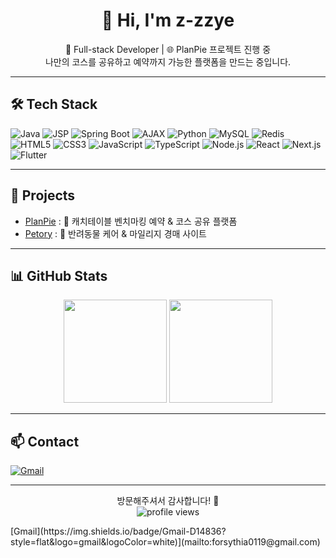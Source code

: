 <h1 align="center">👋 Hi, I'm z-zzye</h1>
<p align="center">
  🚀 Full-stack Developer | 🌐 PlanPie 프로젝트 진행 중 <br/>
  나만의 코스를 공유하고 예약까지 가능한 플랫폼을 만드는 중입니다.
</p>

---

## 🛠 Tech Stack
![Java](https://img.shields.io/badge/Java-007396?style=flat&logo=openjdk&logoColor=white)
![JSP](https://img.shields.io/badge/JSP-F8DC75?style=flat&logo=apachetomcat&logoColor=black)
![Spring Boot](https://img.shields.io/badge/Spring%20Boot-6DB33F?style=flat&logo=springboot&logoColor=white)
![AJAX](https://img.shields.io/badge/AJAX-005571?style=flat&logoColor=white)
![Python](https://img.shields.io/badge/Python-3776AB?style=flat&logo=python&logoColor=white)
![MySQL](https://img.shields.io/badge/MySQL-4479A1?style=flat&logo=mysql&logoColor=white)
![Redis](https://img.shields.io/badge/Redis-D82C20?style=flat&logo=redis&logoColor=white)
![HTML5](https://img.shields.io/badge/HTML5-E34F26?style=flat&logo=html5&logoColor=white)
![CSS3](https://img.shields.io/badge/CSS3-1572B6?style=flat&logo=css3&logoColor=white)
![JavaScript](https://img.shields.io/badge/JavaScript-F7DF1E?style=flat&logo=javascript&logoColor=black)
![TypeScript](https://img.shields.io/badge/TypeScript-3178C6?style=flat&logo=typescript&logoColor=white)
![Node.js](https://img.shields.io/badge/Node.js-339933?style=flat&logo=nodedotjs&logoColor=white)
![React](https://img.shields.io/badge/React-61DAFB?style=flat&logo=react&logoColor=black)
![Next.js](https://img.shields.io/badge/Next.js-000000?style=flat&logo=nextdotjs&logoColor=white)
![Flutter](https://img.shields.io/badge/Flutter-02569B?style=flat&logo=flutter&logoColor=white)


---

## 🚧 Projects
- [PlanPie](https://github.com/z-zzye/PlanPie) : 🍰 캐치테이블 벤치마킹 예약 & 코스 공유 플랫폼
- [Petory](https://github.com/z-zzye/Petory) : 🐶 반려동물 케어 & 마일리지 경매 사이트

---

## 📊 GitHub Stats
<p align="center">
  <img src="https://github-readme-stats.vercel.app/api?username=z-zzye&show_icons=true&theme=radical" height="165"/>
  <img src="https://github-readme-stats.vercel.app/api/top-langs/?username=z-zzye&layout=compact&theme=radical" height="165"/>
</p>

---

## 📫 Contact
[![Gmail](https://img.shields.io/badge/Gmail-D14836?style=flat&logo=gmail&logoColor=white)](mailto:forsythia0119@gmail.com)

---

<p align="center">
  방문해주셔서 감사합니다! 🙏 <br/>
  <img src="https://komarev.com/ghpvc/?username=z-zzye&style=flat-square&color=blue" alt="profile views"/>
</p>
[Gmail](https://img.shields.io/badge/Gmail-D14836?style=flat&logo=gmail&logoColor=white)](mailto:forsythia0119@gmail.com)



<!--
**z-zzye/z-zzye** is a ✨ _special_ ✨ repository because its `README.md` (this file) appears on your GitHub profile.

Here are some ideas to get you started:

- 🔭 I’m currently working on ...
- 🌱 I’m currently learning ...
- 👯 I’m looking to collaborate on ...
- 🤔 I’m looking for help with ...
- 💬 Ask me about ...
- 📫 How to reach me: ...
- 😄 Pronouns: ...
- ⚡ Fun fact: ...
-->
